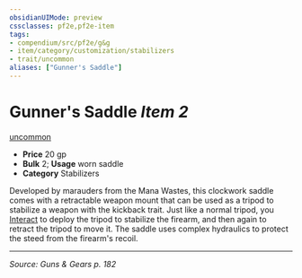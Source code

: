 ```yaml
---
obsidianUIMode: preview
cssclasses: pf2e,pf2e-item
tags:
- compendium/src/pf2e/g&g
- item/category/customization/stabilizers
- trait/uncommon
aliases: ["Gunner's Saddle"]
---
```

# Gunner's Saddle *Item 2*  
[uncommon](rules/traits/uncommon.md "Uncommon Rarity Trait")  

- **Price** 20 gp
- **Bulk** 2; **Usage** worn saddle
- **Category** Stabilizers

Developed by marauders from the Mana Wastes, this clockwork saddle comes with a retractable weapon mount that can be used as a tripod to stabilize a weapon with the kickback trait. Just like a normal tripod, you [Interact](rules/actions/interact.md) to deploy the tripod to stabilize the firearm, and then again to retract the tripod to move it. The saddle uses complex hydraulics to protect the steed from the firearm's recoil.


---
*Source: Guns & Gears p. 182*